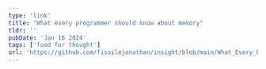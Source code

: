 ```yaml
---
type: 'link'
title: "What every programmer should know about memory"
tldr: ''
pubDate: 'Jan 16 2024'
tags: ['food for thought']
url: 'https://github.com/fissilejonathan/insight/blob/main/What_Every_Programmer_Should_Know_About_Memory_1705417672.pdf'
---
```

